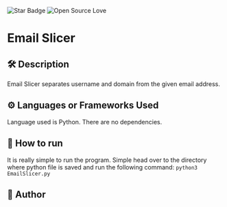 <!--Please do not remove this part-->
![Star Badge](https://img.shields.io/static/v1?label=%F0%9F%8C%9F&message=If%20Useful&style=style=flat&color=BC4E99)
![Open Source Love](https://badges.frapsoft.com/os/v1/open-source.svg?v=103)


# Email Slicer


<!--An image is an illustration for your project, the tip here is using your sense of humour as much as you can :D 

You can copy paste my markdown photo insert as following: 
<p align="center">
<img src = "" width="40%" height="40%">
-->

## 🛠️ Description
<!--Remove the below lines and add yours -->
Email Slicer separates username and domain from the given email address.

## ⚙️ Languages or Frameworks Used
<!--Remove the below lines and add yours -->
Language used is Python. There are no dependencies.

## 🌟 How to run
<!--Remove the below lines and add yours -->
It is really simple to run the program. Simple head over to the directory where python file is saved and run the following command:
```python3 EmailSlicer.py```


## 🤖 Author
<!--Remove the below lines and add yours -->
<a href="https://github.com/Omer-Blk">

